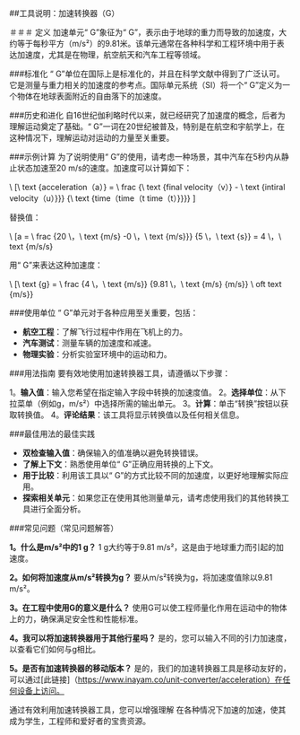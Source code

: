 ##工具说明：加速转换器（G）

＃＃＃ 定义
加速单元“ G”象征为“ G”，表示由于地球的重力而导致的加速度，大约等于每秒平方（m/s²）的9.81米。该单元通常在各种科学和工程环境中用于表达加速度，尤其是在物理，航空航天和汽车工程等领域。

###标准化
“ G”单位在国际上是标准化的，并且在科学文献中得到了广泛认可。它是测量与重力相关的加速度的参考点。国际单元系统（SI）将一个“ G”定义为一个物体在地球表面附近的自由落下的加速度。

###历史和进化
自16世纪伽利略时代以来，就已经研究了加速度的概念，后者为理解运动奠定了基础。“ G”一词在20世纪被普及，特别是在航空和宇航学上，在这种情况下，理解运动对运动的力量至关重要。

###示例计算
为了说明使用“ G”的使用，请考虑一种场景，其中汽车在5秒内从静止状态加速至20 m/s的速度。加速度可以计算如下：

\ [\ text {acceleration（a）} = \ frac {\ text {final velocity（v）}  -  \ text {intiral velocity（u）}}} {\ text {time（time（t time（t）}}}} \]

替换值：

\ [a = \ frac {20 \，\ text {m/s} -0 \，\ text {m/s}}} {5 \，\ text {s}} = 4 \，\ text {m/s/s}

用“ G”来表达这种加速度：

\ [\ text {g} = \ frac {4 \，\ text {m/s}} {9.81 \，\ text {m/s} {m/s}} \ oft text {m/s}}

###使用单位
“ G”单元对于各种应用至关重要，包括：

- **航空工程**：了解飞行过程中作用在飞机上的力。
- **汽车测试**：测量车辆的加速度和减速。
- **物理实验**：分析实验室环境中的运动和力。

###用法指南
要有效地使用加速转换器工具，请遵循以下步骤：

1。**输入值**：输入您希望在指定输入字段中转换的加速度值。
2。**选择单位**：从下拉菜单（例如g，m/s²）中选择所需的输出单元。
3。**计算**：单击“转换”按钮以获取转换值。
4。**评论结果**：该工具将显示转换值以及任何相关信息。

###最佳用法的最佳实践
- **双检查输入值**：确保输入的值准确以避免转换错误。
- **了解上下文**：熟悉使用单位“ G”正确应用转换的上下文。
- **用于比较**：利用该工具以“ G”的方式比较不同的加速度，以更好地理解实际应用。
- **探索相关单元**：如果您正在使用其他测量单元，请考虑使用我们的其他转换工具进行全面分析。

###常见问题（常见问题解答）

**1。什么是m/s²中的1 g？**
1 g大约等于9.81 m/s²，这是由于地球重力而引起的加速度。

**2。如何将加速度从m/s²转换为g？**
要从m/s²转换为g，将加速度值除以9.81 m/s²。

**3。在工程中使用G的意义是什么？**
使用G可以使工程师量化作用在运动中的物体上的力，确保满足安全性和性能标准。

**4。我可以将加速转换器用于其他行星吗？**
是的，您可以输入不同的引力加速度，以查看它们如何与g相比。

**5。是否有加速转换器的移动版本？**
是的，我们的加速转换器工具是移动友好的，可以通过[此链接]（https://www.inayam.co/unit-converter/acceleration）在任何设备上访问。

通过有效利用加速转换器工具，您可以增强理解 在各种情况下加速的加速，使其成为学生，工程师和爱好者的宝贵资源。